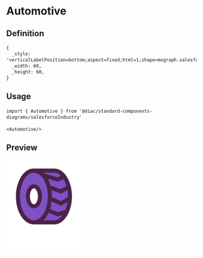 # Automotive

## Definition

```
{
  _style: 'verticalLabelPosition=bottom;aspect=fixed;html=1;shape=mxgraph.salesforce.automotive;',
  _width: 60,
  _height: 60,
}
```

## Usage

```
import { Automotive } from '@diac/standard-components-diagrams/salesforceIndustry'

<Automotive/>
```

## Preview

<img src="./automotive.png" width="200"/>
